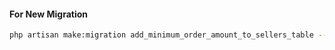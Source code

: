 #### For New Migration
```bash
php artisan make:migration add_minimum_order_amount_to_sellers_table --table=sellers
```
